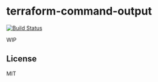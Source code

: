 # terraform-command-output

[![Build Status](https://github.com/ruanmartinelli/terraform-command-output/workflows/ci/badge.svg)](https://github.com/ruanmartinelli/terraform-command-output)

WIP

## License

MIT
